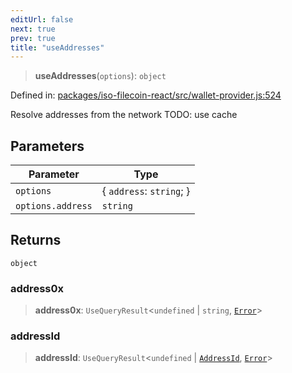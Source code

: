 ```yaml
---
editUrl: false
next: true
prev: true
title: "useAddresses"
---
```


> **useAddresses**(`options`): `object`

Defined in: [packages/iso-filecoin-react/src/wallet-provider.js:524](https://github.com/hugomrdias/filecoin/blob/main/packages/iso-filecoin-react/src/wallet-provider.js#L524)

Resolve addresses from the network
TODO: use cache

## Parameters

| Parameter | Type |
| ------ | ------ |
| `options` | \{ `address`: `string`; \} |
| `options.address` | `string` |

## Returns

`object`

### address0x

> **address0x**: `UseQueryResult`\<`undefined` \| `string`, [`Error`](https://developer.mozilla.org/docs/Web/JavaScript/Reference/Global_Objects/Error)\>

### addressId

> **addressId**: `UseQueryResult`\<`undefined` \| [`AddressId`](/api/iso-filecoin/address/classes/addressid/), [`Error`](https://developer.mozilla.org/docs/Web/JavaScript/Reference/Global_Objects/Error)\>

